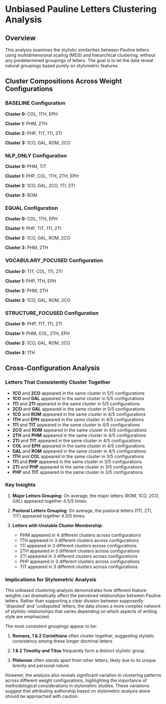 # Unbiased Pauline Letters Clustering Analysis

## Overview
This analysis examines the stylistic similarities between Pauline letters using multidimensional scaling (MDS) and hierarchical clustering, without any predetermined groupings of letters. The goal is to let the data reveal natural groupings based purely on stylometric features.

## Cluster Compositions Across Weight Configurations

### BASELINE Configuration

**Cluster 0:** COL, 1TH, EPH

**Cluster 1:** PHM, 2TH

**Cluster 2:** PHP, TIT, 1TI, 2TI

**Cluster 3:** 1CO, GAL, ROM, 2CO


### NLP_ONLY Configuration

**Cluster 0:** PHM, TIT

**Cluster 1:** PHP, COL, 1TH, 2TH, EPH

**Cluster 2:** 1CO, GAL, 2CO, 1TI, 2TI

**Cluster 3:** ROM


### EQUAL Configuration

**Cluster 0:** COL, 1TH, EPH

**Cluster 1:** PHP, TIT, 1TI, 2TI

**Cluster 2:** 1CO, GAL, ROM, 2CO

**Cluster 3:** PHM, 2TH


### VOCABULARY_FOCUSED Configuration

**Cluster 0:** TIT, COL, 1TI, 2TI

**Cluster 1:** PHP, 1TH, EPH

**Cluster 2:** PHM, 2TH

**Cluster 3:** 1CO, GAL, ROM, 2CO


### STRUCTURE_FOCUSED Configuration

**Cluster 0:** PHP, TIT, 1TI, 2TI

**Cluster 1:** PHM, COL, 2TH, EPH

**Cluster 2:** 1CO, GAL, ROM, 2CO

**Cluster 3:** 1TH


## Cross-Configuration Analysis

### Letters That Consistently Cluster Together

- **1CO** and **2CO** appeared in the same cluster in 5/5 configurations
- **1CO** and **GAL** appeared in the same cluster in 5/5 configurations
- **1TI** and **2TI** appeared in the same cluster in 5/5 configurations
- **2CO** and **GAL** appeared in the same cluster in 5/5 configurations
- **1CO** and **ROM** appeared in the same cluster in 4/5 configurations
- **1TH** and **EPH** appeared in the same cluster in 4/5 configurations
- **1TI** and **TIT** appeared in the same cluster in 4/5 configurations
- **2CO** and **ROM** appeared in the same cluster in 4/5 configurations
- **2TH** and **PHM** appeared in the same cluster in 4/5 configurations
- **2TI** and **TIT** appeared in the same cluster in 4/5 configurations
- **COL** and **EPH** appeared in the same cluster in 4/5 configurations
- **GAL** and **ROM** appeared in the same cluster in 4/5 configurations
- **1TH** and **COL** appeared in the same cluster in 3/5 configurations
- **1TI** and **PHP** appeared in the same cluster in 3/5 configurations
- **2TI** and **PHP** appeared in the same cluster in 3/5 configurations
- **PHP** and **TIT** appeared in the same cluster in 3/5 configurations

### Key Insights

1. **Major Letters Grouping**: On average, the major letters (ROM, 1CO, 2CO, GAL) appeared together 4.5/5 times.

2. **Pastoral Letters Grouping**: On average, the pastoral letters (1TI, 2TI, TIT) appeared together 4.3/5 times.

3. **Letters with Unstable Cluster Membership**:
   - PHM appeared in 4 different clusters across configurations
   - 1TH appeared in 3 different clusters across configurations
   - 1TI appeared in 3 different clusters across configurations
   - 2TH appeared in 3 different clusters across configurations
   - 2TI appeared in 3 different clusters across configurations
   - PHP appeared in 3 different clusters across configurations
   - TIT appeared in 3 different clusters across configurations

### Implications for Stylometric Analysis

This unbiased clustering analysis demonstrates how different feature weights can dramatically affect the perceived relationships between Pauline letters. Rather than supporting a clear division between supposedly 'disputed' and 'undisputed' letters, the data shows a more complex network of stylistic relationships that varies depending on which aspects of writing style are emphasized.

The most consistent groupings appear to be:

1. **Romans, 1 & 2 Corinthians** often cluster together, suggesting stylistic consistency among these longer doctrinal letters

2. **1 & 2 Timothy and Titus** frequently form a distinct stylistic group

3. **Philemon** often stands apart from other letters, likely due to its unique brevity and personal nature

However, the analysis also reveals significant variation in clustering patterns across different weight configurations, highlighting the importance of methodological considerations in stylometric studies. These variations suggest that attributing authorship based on stylometric analysis alone should be approached with caution.
